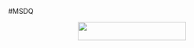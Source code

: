 #MSDQ

<p align="center"><a href="https://dashboard.heroku.com/new?template=https://github.com/MS-DZULQURNAIN/sss"> <img src="https://img.shields.io/badge/Deploy%20On%20Heroku-black?style=for-the-badge&logo=heroku" width="220" height="38.45"/></a></p>

